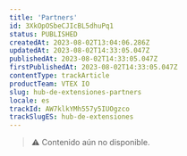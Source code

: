 ```yaml
---
title: 'Partners'
id: 3XkOpOSbeCJIcBL5dhuPq1
status: PUBLISHED
createdAt: 2023-08-02T13:04:06.286Z
updatedAt: 2023-08-02T14:33:05.047Z
publishedAt: 2023-08-02T14:33:05.047Z
firstPublishedAt: 2023-08-02T14:33:05.047Z
contentType: trackArticle
productTeam: VTEX IO
slug: hub-de-extensiones-partners
locale: es
trackId: AW7klkYMh557y5IUOgzco
trackSlugES: hub-de-extensiones
---
```


>⚠️ Contenido aún no disponible.
